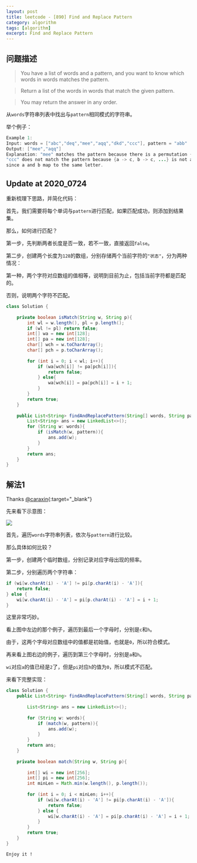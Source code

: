 ```yaml
---
layout: post
title: leetcode - [890] Find and Replace Pattern
category: algorithm
tags: [algorithm]
excerpt: Find and Replace Pattern
---
```


## 问题描述  

> You have a list of words and a pattern, and you want to know which words in words matches the pattern.  

> Return a list of the words in words that match the given pattern.   

> You may return the answer in any order.  

从`words`字符串列表中找出与`pattern`相同模式的字符串。  

举个例子：  

``` java
Example 1:
Input: words = ["abc","deq","mee","aqq","dkd","ccc"], pattern = "abb"
Output: ["mee","aqq"]
Explanation: "mee" matches the pattern because there is a permutation {a -> m, b -> e, ...}. 
"ccc" does not match the pattern because {a -> c, b -> c, ...} is not a permutation,
since a and b map to the same letter.
```

## Update at 2020_0724  

重新梳理下思路，并简化代码：  

首先，我们需要将每个单词与`pattern`进行匹配，如果匹配成功，则添加到结果集。  

那么，如何进行匹配？  

第一步，先判断两者长度是否一致，若不一致，直接返回`false`。   

第二步，创建两个长度为`128`的数组，分别存储两个当前字符的`"状态"`，分为两种情况：  

第一种，两个字符对应数组的值相等，说明到目前为止，包括当前字符都是匹配的。  

否则，说明两个字符不匹配。  

``` java
class Solution {
    
    private boolean isMatch(String w, String p){
        int wl = w.length(), pl = p.length();
        if (wl != pl) return false;
        int[] wa = new int[128];
        int[] pa = new int[128];
        char[] wch = w.toCharArray();
        char[] pch = p.toCharArray();
        
        for (int i = 0; i < wl; i++){
            if (wa[wch[i]] != pa[pch[i]]){
                return false;
            } else{
                wa[wch[i]] = pa[pch[i]] = i + 1;
            }
        }
        return true;
    }
    
    public List<String> findAndReplacePattern(String[] words, String pattern) {
        List<String> ans = new LinkedList<>();
        for (String w: words){
            if (isMatch(w, pattern)){
                ans.add(w);
            }
        }
        return ans;
    }
}
```


## 解法1  

Thanks [@caraxin](){:target="_blank"}  

先来看下示意图：   

![](https://yyc-images.oss-cn-beijing.aliyuncs.com/leetcode_890_key.png)  

首先，遍历`words`字符串列表，依次与`pattern`进行比较。  

那么具体如何比较？   

第一步，创建两个临时数组，分别记录对应字母出现的频率。    

第二步，分别遍历两个字符串：  

``` java
if (wi[w.charAt(i) - 'A'] != pi[p.charAt(i) - 'A']){
    return false;
} else {
    wi[w.charAt(i) - 'A'] = pi[p.charAt(i) - 'A'] = i + 1;
}
```

这里非常巧妙。  

看上图中左边的那个例子，遍历到最后一个字母时，分别是`c`和`h`。  

由于，这两个字母对应数组中的值都是初始值，也就是`0`，所以符合模式。  

再来看上图右边的例子，遍历到第三个字母时，分别是`a`和`h`。  

`wi`对应`a`的值已经是`2`了，但是`pi`对应`h`的值为`0`，所以模式不匹配。  

来看下完整实现：  


``` java
class Solution {
    public List<String> findAndReplacePattern(String[] words, String pattern) {
        
        List<String> ans = new LinkedList<>();
        
        for (String w: words){
            if (match(w, pattern)){
                ans.add(w);
            }
        }
        return ans;
    }
    
    private boolean match(String w, String p){
        
        int[] wi = new int[256];
        int[] pi = new int[256];
        int minLen = Math.min(w.length(), p.length());
        
        for (int i = 0; i < minLen; i++){
            if (wi[w.charAt(i) - 'A'] != pi[p.charAt(i) - 'A']){
                return false;
            } else {
                wi[w.charAt(i) - 'A'] = pi[p.charAt(i) - 'A'] = i + 1;
            }
        }
        return true;
    }
}
```

`Enjoy it ! `